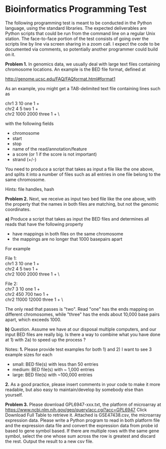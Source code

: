 # Bioinformatics Programming Test 

The following programming test is meant to be conducted in the Python language, using the standard libraries. The expected deliverables are Python scripts that could be run from the command line on a regular Unix station. The face-to-face portion of the test consists of going over the scripts line by line via screen sharing in a zoom call. I expect the code to be documented via comments, so potentially another programmer could build on it. 

**Problem 1.** In genomics data, we usually deal with large text files containing chromosome
locations. An example is the BED file format, defined at

http://genome.ucsc.edu/FAQ/FAQformat.html#format1

As an example, you might get a TAB-delimited text file containing lines such as

chr1    3   10  one 1   + \
chr2    4   5   two 1   + \
chr2    1000    2000    three   1   + \


with the following fields
* chromosome
* start
* stop
* name of the read/annotation/feature
* a score (or 1 if the score is not important)
* strand (+/-)

You need to produce a script that takes as input a file like the one above, and splits it into
a number of files such as all entries in one file belong to the same chromosome.

Hints: file handles, hash

**Problem 2.** Next, we receive as input two bed file like the one above,
with the property that the names in both files are matching,
but not the genomic coordinates.

**a)** Produce a script that takes as input the BED files and determines
all reads that have the following property
* have mappings in both files on the same chromosome
* the mappings are no longer that 1000 basepairs apart

For example

File 1: \
chr1    3   10  one 1   + \
chr2    4   5   two 1   + \
chr2    1000    2000    three   1   +  \

File 2: \
chr7    3   10  one 1   + \
chr2    450   700   two 1   + \
chr2    11000    12000    three   1   + \

The only read that passes is "two". Read "one" has the ends mapping on different chromosomes,
while "three" has the ends about 10,000 base pairs apart, which exceeds 1000.

**b)** Question. Assume we have at our disposal multiple computers, and our input BED files are really big.
Is there a way to combine what you have done at 1) with 2a) to speed up the process ?


Notes:
**1.** Please provide test examples for both 1) and 2) I want to see 3 example sizes for each
* small: BED file(s) with less than 50 entries
* medium: BED file(s) with ~ 1,000 entries
* large: BED file(s) with ~100,000 entries

**2.** As a good practice, please insert comments in your code to make it
more readable, but also easy to maintain/develop by somebody else than
yourself.


**Problem 3.** Please download GPL6947-xxx.txt, the platform of microarray at
https://www.ncbi.nlm.nih.gov/geo/query/acc.cgi?acc=GPL6947
Click Download Full Table to retrieve it.
Attached is GSE47438.csv, the microarray expression data. Please write a Python program to read in both platform file and the expression data file and convert the expression data from probe id based to gene symbol based. If there are multiple rows with the same gene symbol, select the one whose sum across the row is greatest and discard the rest.  Output the result to a new csv file.
